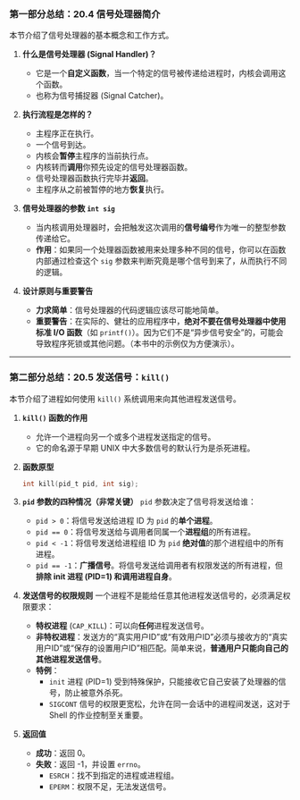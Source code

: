 ### 第一部分总结：20.4 信号处理器简介

本节介绍了信号处理器的基本概念和工作方式。

1.  **什么是信号处理器 (Signal Handler)？**

      * 它是一个**自定义函数**，当一个特定的信号被传递给进程时，内核会调用这个函数。
      * 也称为信号捕捉器 (Signal Catcher)。

2.  **执行流程是怎样的？**

      * 主程序正在执行。
      * 一个信号到达。
      * 内核会**暂停**主程序的当前执行点。
      * 内核转而**调用**你预先设定的信号处理器函数。
      * 信号处理器函数执行完毕并**返回**。
      * 主程序从之前被暂停的地方**恢复**执行。

3.  **信号处理器的参数 `int sig`**

      * 当内核调用处理器时，会把触发这次调用的**信号编号**作为唯一的整型参数传递给它。
      * **作用**：如果同一个处理器函数被用来处理多种不同的信号，你可以在函数内部通过检查这个 `sig` 参数来判断究竟是哪个信号到来了，从而执行不同的逻辑。

4.  **设计原则与重要警告**

      * **力求简单**：信号处理器的代码逻辑应该尽可能地简单。
      * **重要警告**：在实际的、健壮的应用程序中，**绝对不要在信号处理器中使用标准 I/O 函数**（如 `printf()`）。因为它们不是“异步信号安全”的，可能会导致程序死锁或其他问题。（本书中的示例仅为方便演示）。

-----

### 第二部分总结：20.5 发送信号：`kill()`

本节介绍了进程如何使用 `kill()` 系统调用来向其他进程发送信号。

1.  **`kill()` 函数的作用**

      * 允许一个进程向另一个或多个进程发送指定的信号。
      * 它的命名源于早期 UNIX 中大多数信号的默认行为是杀死进程。

2.  **函数原型**

    ```c
    int kill(pid_t pid, int sig);
    ```

3.  **`pid` 参数的四种情况（非常关键）**
    `pid` 参数决定了信号将发送给谁：

      * `pid > 0`：将信号发送给进程 ID 为 `pid` 的**单个进程**。
      * `pid == 0`：将信号发送给与调用者同属一个**进程组**的所有进程。
      * `pid < -1`：将信号发送给进程组 ID 为 `pid` **绝对值**的那个进程组中的所有进程。
      * `pid == -1`：**广播信号**。将信号发送给调用者有权限发送的所有进程，但**排除 init 进程 (PID=1) 和调用进程自身**。

4.  **发送信号的权限规则**
    一个进程不是能给任意其他进程发送信号的，必须满足权限要求：

      * **特权进程** (`CAP_KILL`)：可以向**任何**进程发送信号。
      * **非特权进程**：发送方的“真实用户ID”或“有效用户ID”必须与接收方的“真实用户ID”或“保存的设置用户ID”相匹配。简单来说，**普通用户只能向自己的其他进程发送信号**。
      * **特例**：
          * `init` 进程 (PID=1) 受到特殊保护，只能接收它自己安装了处理器的信号，防止被意外杀死。
          * `SIGCONT` 信号的权限更宽松，允许在同一会话中的进程间发送，这对于 Shell 的作业控制至关重要。

5.  **返回值**

      * **成功**：返回 0。
      * **失败**：返回 -1，并设置 `errno`。
          * `ESRCH`：找不到指定的进程或进程组。
          * `EPERM`：权限不足，无法发送信号。